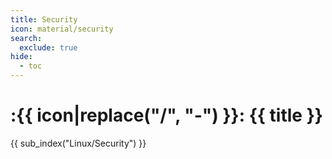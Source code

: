 ```yaml
---
title: Security
icon: material/security
search:
  exclude: true
hide:
  - toc
---
```


# :{{ icon|replace("/", "-") }}: {{ title }}

{{ sub_index("Linux/Security") }}
